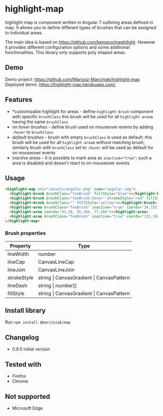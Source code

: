 # highlight-map 
  highlight-map is component written in Angular 7 outlining areas defined in map.
  It allows you to define different types of brushes that can be assigned to individual areas.

  The main idea is based on https://github.com/kemayo/maphilight.
  However it provides different configuration options and some additional functionalities. This library only supports poly shaped areas.

## Demo 
Demo project: https://github.com/Mariusz-Marciniak/highlight-map
Deployed demo: https://highlight-map.herokuapp.com/ 

## Features
 - *customizable highlight for areas - define `highlight-brush` component with specific `brushClass` this brush will be used for all `highlight-area`s having the same `brushClass`
 - *on hover brushes* - define brush used on mouseover events by adding `:hover` to `brushClass`
 - *default brushes* - brush with empty `brushClass` is used as default;
  this brush will be used for all `highlight-area`s without matching brush; similarly brush with
  `brushClass` set to `:hover` will be used as default for on mouseover events
 - *inactive areas* - it is possible to mark area as `inactive="true"`; such a area is disabled and doesn't react to on mouseover events

## Usage
```html
<highlight-map src="/assets/angular.png" name="angular-img">
  <highlight-brush brushClass="fooBrush" fillStyle="blue"></highlight-brush>
  <highlight-brush brushClass="fooBrush:hover" strokeStyle="red" fillStyle="orange"></highlight-brush>
  <highlight-brush brushClass="" fillStyle="yellow"></highlight-brush>
  <highlight-area brushClass="fooBrush" inactive="true" coords="34,153, 58,153, 56,104"></highlight-area>
  <highlight-area coords="93,20, 56,104, 77,104"></highlight-area>
  <highlight-area brushClass="fooBrush" inactive="true" coords="131,104, 93,20, 93,70"></highlight-area>
</highlight-map>
```

### Brush properties 
| Property | Type |
| ------ | ------ |
| lineWidth | number |
| lineCap | CanvasLineCap |
| lineJoin | CanvasLineJoin |
| strokeStyle | string \|  CanvasGradient \| CanvasPattern |
| lineDash | string \| number[] |
| fillStyle | string \| CanvasGradient \| CanvasPattern |

## Install library
Run `npm install @marciniak/map` 

## Changelog
- 0.9.0 initial version

## Tested with
- Firefox
- Chrome

## Not supported
- Microsoft Edge
